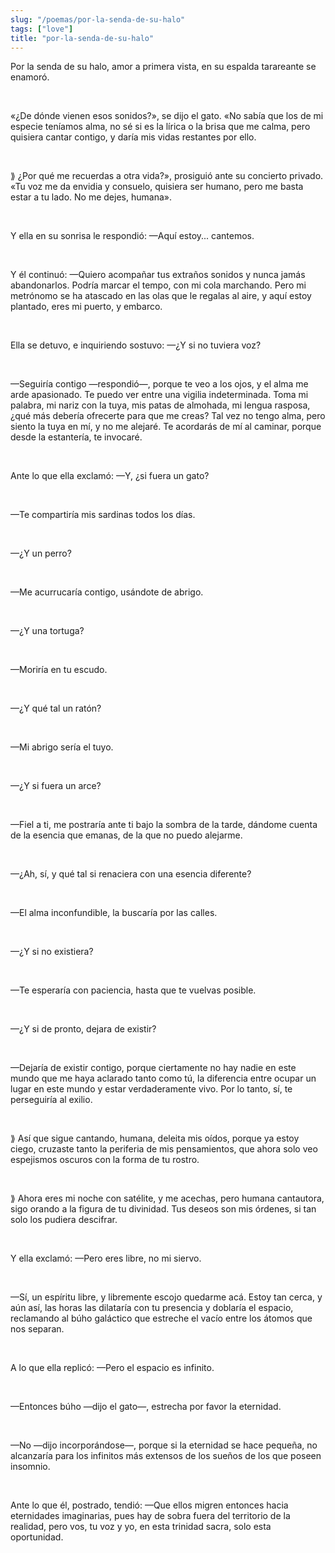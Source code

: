 ```yaml
---
slug: "/poemas/por-la-senda-de-su-halo"
tags: ["love"]
title: "por-la-senda-de-su-halo"
---
```

Por la senda de su halo, amor a primera vista, en su espalda tarareante se enamoró.

&nbsp;

«¿De dónde vienen esos sonidos?», se dijo el gato. «No sabía que los de mi especie teníamos alma, no sé si es la lírica o la brisa que me calma, pero quisiera cantar contigo, y daría mis vidas restantes por ello.

&nbsp;

⟫ ¿Por qué me recuerdas a otra vida?», prosiguió ante su concierto privado. «Tu voz me da envidia y consuelo, quisiera ser humano, pero me basta estar a tu lado. No me dejes, humana».

&nbsp;

Y ella en su sonrisa le respondió: —Aquí estoy... cantemos.

&nbsp;

Y él continuó: —Quiero acompañar tus extraños sonidos y nunca jamás abandonarlos. Podría marcar el tempo, con mi cola marchando. Pero mi metrónomo se ha atascado en las olas que le regalas al aire, y aquí estoy plantado, eres mi puerto, y embarco.

&nbsp;

Ella se detuvo, e inquiriendo sostuvo: —¿Y si no tuviera voz?

&nbsp;

—Seguiría contigo —respondió—, porque te veo a los ojos, y el alma me arde apasionado. Te puedo ver entre una vigilia indeterminada. Toma mi palabra, mi nariz con la tuya, mis patas de almohada, mi lengua rasposa, ¿qué más debería ofrecerte para que me creas? Tal vez no tengo alma, pero siento la tuya en mí, y no me alejaré. Te acordarás de mí al caminar, porque desde la estantería, te invocaré.

&nbsp;

Ante lo que ella exclamó: —Y, ¿si fuera un gato?

&nbsp;

—Te compartiría mis sardinas todos los días.

&nbsp;

—¿Y un perro?

&nbsp;

—Me acurrucaría contigo, usándote de abrigo.

&nbsp;

—¿Y una tortuga?

&nbsp;

—Moriría en tu escudo.

&nbsp;

—¿Y qué tal un ratón?

&nbsp;

—Mi abrigo sería el tuyo.

&nbsp;

—¿Y si fuera un arce?

&nbsp;

—Fiel a ti, me postraría ante ti bajo la sombra de la tarde, dándome cuenta de la esencia que emanas, de la que no puedo alejarme.

&nbsp;

—¿Ah, sí, y qué tal si renaciera con una esencia diferente?

&nbsp;

—El alma inconfundible, la buscaría por las calles.

&nbsp;

—¿Y si no existiera?

&nbsp;

—Te esperaría con paciencia, hasta que te vuelvas posible.

&nbsp;

—¿Y si de pronto, dejara de existir?

&nbsp;

—Dejaría de existir contigo, porque ciertamente no hay nadie en este mundo que me haya aclarado tanto como tú, la diferencia entre ocupar un lugar en este mundo y estar verdaderamente vivo. Por lo tanto, sí, te perseguiría al exilio.

&nbsp;

⟫ Así que sigue cantando, humana, deleita mis oídos, porque ya estoy ciego, cruzaste tanto la periferia de mis pensamientos, que ahora solo veo espejismos oscuros con la forma de tu rostro.

&nbsp;

⟫ Ahora eres mi noche con satélite, y me acechas, pero humana cantautora, sigo orando a la figura de tu divinidad. Tus deseos son mis órdenes, si tan solo los pudiera descifrar.

&nbsp;

Y ella exclamó: —Pero eres libre, no mi siervo.

&nbsp;

—Sí, un espíritu libre, y libremente escojo quedarme acá. Estoy tan cerca, y aún así, las horas las dilataría con tu presencia y doblaría el espacio, reclamando al búho galáctico que estreche el vacío entre los átomos que nos separan.

&nbsp;

A lo que ella replicó: —Pero el espacio es infinito.

&nbsp;

—Entonces búho —dijo el gato—, estrecha por favor la eternidad.

&nbsp;

—No —dijo incorporándose—, porque si la eternidad se hace pequeña, no alcanzaría para los infinitos más extensos de los sueños de los que poseen insomnio.

&nbsp;

Ante lo que él, postrado, tendió: —Que ellos migren entonces hacia eternidades imaginarias, pues hay de sobra fuera del territorio de la realidad, pero vos, tu voz y yo, en esta trinidad sacra, solo esta oportunidad.